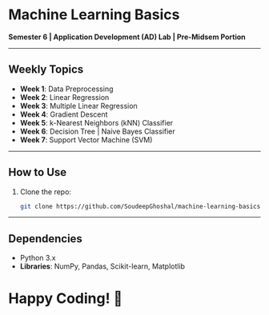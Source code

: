 # Machine Learning Basics  
**Semester 6 | Application Development (AD) Lab | Pre-Midsem Portion**  

---

## Weekly Topics  

- **Week 1**: Data Preprocessing  
- **Week 2**: Linear Regression  
- **Week 3**: Multiple Linear Regression  
- **Week 4**: Gradient Descent  
- **Week 5**: k-Nearest Neighbors (kNN) Classifier  
- **Week 6**: Decision Tree | Naive Bayes Classifier  
- **Week 7**: Support Vector Machine (SVM)  

---

## How to Use  
1. Clone the repo:  
   ```bash  
   git clone https://github.com/SoudeepGhoshal/machine-learning-basics.git

---

## Dependencies
- Python 3.x
- **Libraries**: NumPy, Pandas, Scikit-learn, Matplotlib

# Happy Coding! 🚀
